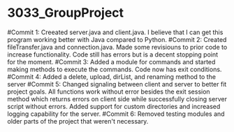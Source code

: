 # 3033_GroupProject
#Commit 1:
	Creeated server.java and client.java. I believe that I can get this program working better with Java compared to Python.
#Commit 2:
	Created fileTransfer.java and connection.java. Made some revisiouns to prior code to increase functionality.
	Code still has errors but is a decent stopping point for the moment.
#Commit 3:
	Added a module for commands and started making methods to execute the commands. Code now has exit conditions.
#Commit 4:
	Added a delete, upload, dirList, and renaming method to the server
#Commit 5:
	Changed signaling between client and server to better fit project goals. All functions work without error besides the exit session method
	which returns errors on client side while successfully closing server script without errors. Added support for custom directories and
	increased logging capability for the server.
#Commit 6:
	Removed testing modules and older parts of the project that weren't necessary.

